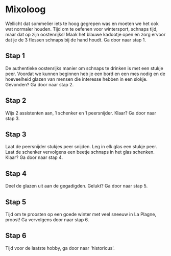 # Mixoloog

Wellicht dat sommelier iets te hoog gegrepen was en moeten we het ook wat normaler houden. Tijd om te oefenen voor wintersport, schnaps tijd, maar dat op zijn oostenrijks! Maak het blauwe kadootje open en zorg ervoor dat je de 3 flessen schnaps bij de hand houdt. Ga door naar stap 1.

## Stap 1
De authentieke oostenrijks manier om schnaps te drinken is met een stukje peer. Voordat we kunnen beginnen heb je een bord en een mes nodig en de hoeveelheid glazen van mensen die interesse hebben in een slokje. Gevonden? Ga door naar stap 2.

## Stap 2
Wijs 2 assistenten aan, 1 schenker en 1 peersnijder. Klaar? Ga door naar stap 3.

## Stap 3
Laat de peersnijder stukjes peer snijden. Leg in elk glas een stukje peer. Laat de schenker vervolgens een beetje schnaps in het glas schenken. Klaar? Ga door naar stap 4.

## Stap 4
Deel de glazen uit aan de gegadigden. Gelukt? Ga door naar stap 5.

## Stap 5
Tijd om te proosten op een goede winter met veel sneeuw in La Plagne, proost! Ga vervolgens door naar stap 6.

## Stap 6
Tijd voor de laatste hobby, ga door naar 'historicus'.